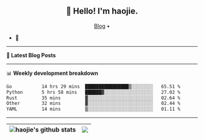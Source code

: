 <h2 align="center">👋 Hello! I'm haojie.</h2>
<p align="center">
  <a href="https://aoyouer.com">Blog</a> •
</p>


- 🔭 


-------

**📝 Latest Blog Posts**


-------

📊 **Weekly development breakdown**
<!--START_SECTION:waka-->

```txt
Go           14 hrs 29 mins  ████████████████▒░░░░░░░░   65.51 %
Python       5 hrs 58 mins   ██████▓░░░░░░░░░░░░░░░░░░   27.02 %
Rust         35 mins         ▓░░░░░░░░░░░░░░░░░░░░░░░░   02.64 %
Other        32 mins         ▓░░░░░░░░░░░░░░░░░░░░░░░░   02.44 %
YAML         14 mins         ▒░░░░░░░░░░░░░░░░░░░░░░░░   01.11 %
```

<!--END_SECTION:waka-->

-------



| <img align="center" src="https://github-readme-stats.vercel.app/api?username=haojie06&show_icons=true&theme=graywhite&show_icons=true&count_private=true&include_all_commits=true&hide_border=true" alt="haojie's github stats" /> | <img align="center" src="https://github-readme-stats.vercel.app/api/top-langs/?username=haojie06&layout=compact&theme=graywhite&hide_border=true&hide=css,html" /> |
| ------------- | ------------- |



